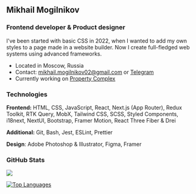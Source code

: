 ## Mikhail Mogilnikov

### Frontend developer & Product designer

I've been started with basic CSS in 2022, when I wanted to add my own styles to a page made in a website builder. Now I create full-fledged web systems using advanced frameworks.

* Located in Moscow, Russia
* Contact: [mikhail.mogilnikov02@gmail.com](mailto:mikhail.mogilnikov02@gmail.com) or [Telegram](https://t.me/mikhailmogilnikov)
* Currently working on [Property Complex](http://property-complex.vercel.app)

### Technologies

**Frontend:** HTML, CSS, JavaScript, React, Next.js (App Router), Redux Toolkit, RTK Query, MobX, Tailwind CSS, SCSS, Styled Components, i18next, NextUI, Bootstrap, Framer Motion, React Three Fiber & Drei

**Additional:** Git, Bash, Jest, ESLint, Prettier

**Design**: Adobe Photoshop & Illustrator, Figma, Framer

### GitHub Stats

<a href="http://www.github.com/mikhailmogilnikov">
  <img src="https://github-readme-streak-stats.herokuapp.com/?user=mikhailmogilnikov&stroke=ffffff&background=1c1917&ring=0891b2&fire=0891b2&currStreakNum=ffffff&currStreakLabel=0891b2&sideNums=ffffff&sideLabels=ffffff&dates=ffffff&hide_border=true" />
</a>

<a href="https://github.com/mikhailmogilnikov" align="left"><img src="https://github-readme-stats.vercel.app/api/top-langs/?username=mikhailmogilnikov&langs_count=10&title_color=0891b2&text_color=ffffff&icon_color=0891b2&bg_color=1c1917&hide_border=true&locale=en&custom_title=Top%20%Languages" alt="Top Languages" />
</a>
